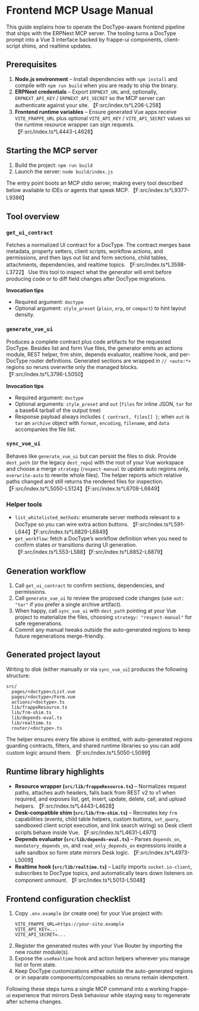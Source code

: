 # Frontend MCP Usage Manual

This guide explains how to operate the DocType-aware frontend pipeline that ships with the ERPNext MCP server. The tooling turns a DocType prompt into a Vue 3 interface backed by frappe-ui components, client-script shims, and realtime updates.

## Prerequisites

1. **Node.js environment** – Install dependencies with `npm install` and compile with `npm run build` when you are ready to ship the binary.
2. **ERPNext credentials** – Export `ERPNEXT_URL` and, optionally, `ERPNEXT_API_KEY` / `ERPNEXT_API_SECRET` so the MCP server can authenticate against your site. 【F:src/index.ts†L206-L258】
3. **Frontend runtime variables** – Ensure generated Vue apps receive `VITE_FRAPPE_URL` plus optional `VITE_API_KEY` / `VITE_API_SECRET` values so the runtime resource wrapper can sign requests. 【F:src/index.ts†L4443-L4628】

## Starting the MCP server

1. Build the project: `npm run build`
2. Launch the server: `node build/index.js`

The entry point boots an MCP stdio server, making every tool described below available to IDEs or agents that speak MCP. 【F:src/index.ts†L9377-L9386】

## Tool overview

### `get_ui_contract`
Fetches a normalized UI contract for a DocType. The contract merges base metadata, property setters, client scripts, workflow actions, and permissions, and then lays out list and form sections, child tables, attachments, dependencies, and realtime topics. 【F:src/index.ts†L3598-L3722】 Use this tool to inspect what the generator will emit before producing code or to diff field changes after DocType migrations.

**Invocation tips**
- Required argument: `doctype`
- Optional argument: `style_preset` (`plain`, `erp`, or `compact`) to hint layout density.

### `generate_vue_ui`
Produces a complete contract plus code artifacts for the requested DocType. Besides list and form Vue files, the generator emits an actions module, REST helper, frm shim, depends evaluator, realtime hook, and per-DocType router definitions. Generated sections are wrapped in `// <auto:*>` regions so reruns overwrite only the managed blocks. 【F:src/index.ts†L3796-L5050】

**Invocation tips**
- Required argument: `doctype`
- Optional arguments: `style_preset` and `out` (`files` for inline JSON, `tar` for a base64 tarball of the output tree)
- Response payload always includes `{ contract, files[] }`; when `out` is `tar` an `archive` object with `format`, `encoding`, `filename`, and `data` accompanies the file list.

### `sync_vue_ui`
Behaves like `generate_vue_ui` but can persist the files to disk. Provide `dest_path` (or the legacy `dest_repo`) with the root of your Vue workspace and choose a merge `strategy` (`respect-manual` to update auto regions only, `overwrite-auto` to rewrite whole files). The helper reports which relative paths changed and still returns the rendered files for inspection. 【F:src/index.ts†L5050-L5124】【F:src/index.ts†L6708-L6849】

### Helper tools
- `list_whitelisted_methods`: enumerate server methods relevant to a DocType so you can wire extra action buttons. 【F:src/index.ts†L591-L644】【F:src/index.ts†L6829-L6849】
- `get_workflow`: fetch a DocType’s workflow definition when you need to confirm states or transitions during UI generation. 【F:src/index.ts†L553-L588】【F:src/index.ts†L6852-L6879】

## Generation workflow

1. Call `get_ui_contract` to confirm sections, dependencies, and permissions.
2. Call `generate_vue_ui` to review the proposed code changes (use `out: "tar"` if you prefer a single archive artifact).
3. When happy, call `sync_vue_ui` with `dest_path` pointing at your Vue project to materialize the files, choosing `strategy: "respect-manual"` for safe regenerations.
4. Commit any manual tweaks outside the auto-generated regions to keep future regenerations merge-friendly.

## Generated project layout

Writing to disk (either manually or via `sync_vue_ui`) produces the following structure:

```
src/
  pages/<doctype>/List.vue
  pages/<doctype>/Form.vue
  actions/<doctype>.ts
  lib/frappeResource.ts
  lib/frm-shim.ts
  lib/depends-eval.ts
  lib/realtime.ts
  router/<doctype>.ts
```

The helper ensures every file above is emitted, with auto-generated regions guarding contracts, filters, and shared runtime libraries so you can add custom logic around them. 【F:src/index.ts†L5050-L5099】

## Runtime library highlights

- **Resource wrapper (`src/lib/frappeResource.ts`)** – Normalizes request paths, attaches auth headers, falls back from REST v2 to v1 when required, and exposes list, get, insert, update, delete, call, and upload helpers. 【F:src/index.ts†L4443-L4628】
- **Desk-compatible shim (`src/lib/frm-shim.ts`)** – Recreates key `frm` capabilities (events, child table helpers, custom buttons, `set_query`, sandboxed client script execution, and link search wiring) so Desk client scripts behave inside Vue. 【F:src/index.ts†L4631-L4971】
- **Depends evaluator (`src/lib/depends-eval.ts`)** – Parses `depends_on`, `mandatory_depends_on`, and `read_only_depends_on` expressions inside a safe sandbox so form state mirrors Desk logic. 【F:src/index.ts†L4973-L5009】
- **Realtime hook (`src/lib/realtime.ts`)** – Lazily imports `socket.io-client`, subscribes to DocType topics, and automatically tears down listeners on component unmount. 【F:src/index.ts†L5013-L5048】

## Frontend configuration checklist

1. Copy `.env.example` (or create one) for your Vue project with:
   ```
   VITE_FRAPPE_URL=https://your-site.example
   VITE_API_KEY=...
   VITE_API_SECRET=...
   ```
2. Register the generated routes with your Vue Router by importing the new router module(s).
3. Expose the `useRealtime` hook and action helpers wherever you manage list or form state.
4. Keep DocType customizations either outside the auto-generated regions or in separate components/composables so reruns remain idempotent.

Following these steps turns a single MCP command into a working frappe-ui experience that mirrors Desk behaviour while staying easy to regenerate after schema changes.
